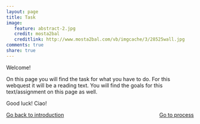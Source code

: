 ```yaml
---
layout: page 
title: Task 
image: 
   feature: abstract-2.jpg
   credit: mosta2bal
   creditlink: http://www.mosta2bal.com/vb/imgcache/3/28525wall.jpg
comments: true
share: true 
---
```

Welcome! 

On this page you will find the task for what you have to do. For this webquest it will be a reading text. You will find the goals for this text/assignment on this page as well.

Good luck! Ciao!




<div style="float: left"> 
<a href="{{ site.url }}/webquest/commerce/webquest-1/introduction-1/" class="btn">Go back to introduction</a>
</div>

<div style="float: right"> 
<a href="{{ site.url }}/webquest/commerce/webquest-1/process-1/" class="btn">Go to process</a>
</div>
